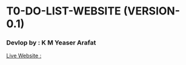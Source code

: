 # T0-DO-LIST-WEBSITE (VERSION-0.1)
### Devlop by : K M Yeaser Arafat
[Live Website : ](https://kmyeaserarafat.github.io/TO-DO-List-WEB/)
